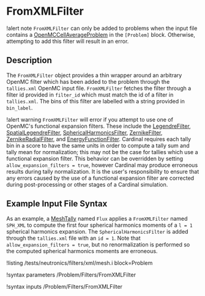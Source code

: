 # FromXMLFilter

!alert note
`FromXMLFilter` can only be added to problems when the input file contains a [OpenMCCellAverageProblem](OpenMCCellAverageProblem.md)
in the `[Problem]` block. Otherwise, attempting to add this filter will result in an error.

## Description

The `FromXMLFilter` object provides a thin wrapper around an arbitrary OpenMC filter which
has been added to the problem through the `tallies.xml` OpenMC input
file. `FromXMLFilter` fetches the filter through a filter id provided in `filter_id` which
must match the id of a filter in `tallies.xml`. The bins of this filter are labelled with
a string provided in `bin_label`.

!alert warning
`FromXMLFilter` will error if you attempt to use one of OpenMC's functional expansion filters.
These include the [LegendreFilter](https://docs.openmc.org/en/stable/pythonapi/generated/openmc.LegendreFilter.html#openmc.LegendreFilter),
[SpatialLegendreFilter](https://docs.openmc.org/en/stable/pythonapi/generated/openmc.SpatialLegendreFilter.html),
[SphericalHarmonicsFilter](https://docs.openmc.org/en/stable/pythonapi/generated/openmc.SphericalHarmonicsFilter.html),
[ZernikeFilter](https://docs.openmc.org/en/stable/pythonapi/generated/openmc.ZernikeFilter.html),
[ZernikeRadialFilter](https://docs.openmc.org/en/stable/pythonapi/generated/openmc.ZernikeRadialFilter.html),
and [EnergyFunctionFilter](https://docs.openmc.org/en/stable/pythonapi/generated/openmc.EnergyFunctionFilter.html).
Cardinal requires each tally bin in a score to have the same units in order to compute a
tally sum and tally mean for normalization; this may not be the case for tallies which use
a functional expansion filter. This behavior can be overridden by setting `allow_expansion_filters = true`,
however Cardinal may produce erroneous results during tally normalization. It is the user's
responsibility to ensure that any errors caused by the use of a functional expansion
filter are corrected during post-processing or other stages of a Cardinal simulation.

## Example Input File Syntax

As an example, a [MeshTally](MeshTally.md) named `Flux` applies a `FromXMLFilter` named
`SPH_XML` to compute the first four spherical harmonics moments of a `l = 1` spherical
harmonics expansion. The `SphericalHarmonicsFilter` is added through the `tallies.xml`
file with an `id = 1`. Note that `allow_expansion_filters = true`, but no renormalization
is performed so the computed spherical harmonics moments are erroneous.

!listing /tests/neutronics/filters/xml/mesh.i
  block=Problem

!syntax parameters /Problem/Filters/FromXMLFilter

!syntax inputs /Problem/Filters/FromXMLFilter
